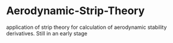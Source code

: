 # Aerodynamic-Strip-Theory
application of strip theory for calculation of aerodynamic stability derivatives. Still in an early stage
